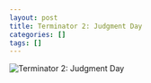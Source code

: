```yaml
---
layout: post
title: Terminator 2: Judgment Day
categories: []
tags: []
---
```

![Terminator 2: Judgment Day](https://m.media-amazon.com/images/M/MV5BMGU2NzRmZjUtOGUxYS00ZjdjLWEwZWItY2NlM2JhNjkxNTFmXkEyXkFqcGdeQXVyNjU0OTQ0OTY@._V1.jpg)
